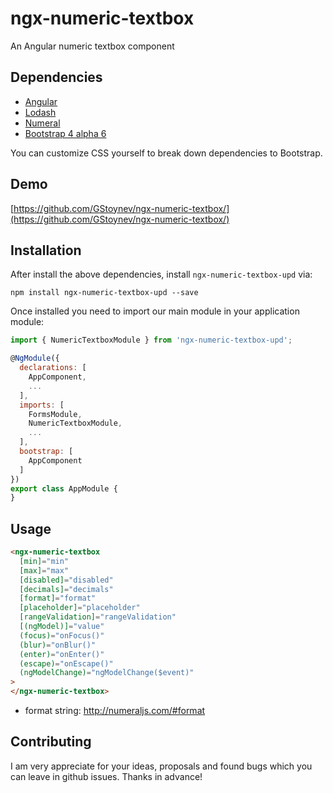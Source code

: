 # ngx-numeric-textbox

An Angular numeric textbox component

## Dependencies

- [Angular](https://angular.io)
- [Lodash](https://lodash.com)
- [Numeral](http://numeraljs.com)
- [Bootstrap 4 alpha 6](https://v4-alpha.getbootstrap.com)

You can customize CSS yourself to break down dependencies to Bootstrap.

## Demo

[https://github.com/GStoynev/ngx-numeric-textbox/](https://github.com/GStoynev/ngx-numeric-textbox/)

## Installation

After install the above dependencies, install `ngx-numeric-textbox-upd` via:

```shell
npm install ngx-numeric-textbox-upd --save
```

Once installed you need to import our main module in your application module:

```js
import { NumericTextboxModule } from 'ngx-numeric-textbox-upd';

@NgModule({
  declarations: [
    AppComponent,
    ...
  ],
  imports: [
    FormsModule,
    NumericTextboxModule,
    ...
  ],
  bootstrap: [
    AppComponent
  ]
})
export class AppModule {
}
```

## Usage

```html
<ngx-numeric-textbox
  [min]="min"
  [max]="max"
  [disabled]="disabled"
  [decimals]="decimals"
  [format]="format"
  [placeholder]="placeholder"
  [rangeValidation]="rangeValidation"
  [(ngModel)]="value"
  (focus)="onFocus()"
  (blur)="onBlur()"
  (enter)="onEnter()"
  (escape)="onEscape()"
  (ngModelChange)="ngModelChange($event)"
>
</ngx-numeric-textbox>
```

- format string: http://numeraljs.com/#format

## Contributing

I am very appreciate for your ideas, proposals and found bugs which you can leave in github issues. Thanks in advance!
